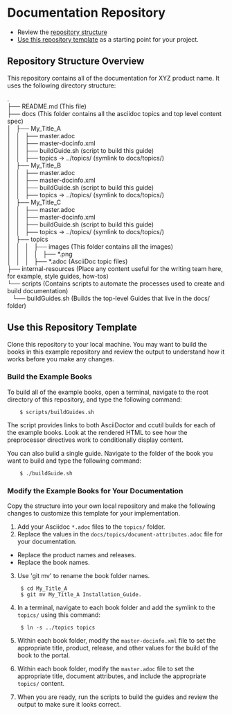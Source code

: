 # Documentation Repository

* Review the [repository structure](#repository-structure)
* [Use this repository template](#use-this-repository-template) as a starting point for your project.

## Repository Structure Overview

This repository contains all of the documentation for XYZ product name. It uses the following directory structure:

.  
├── README.md (This file)  
├── docs (This folder contains all the asciidoc topics and top level content spec)  
│   ├── My_Title_A  
│   │   ├── master.adoc  
│   │   ├── master-docinfo.xml  
│   │   ├── buildGuide.sh (script to build this guide)  
│   │   ├── topics -> ../topics/ (symlink to docs/topics/)  
│   ├── My_Title_B  
│   │   ├── master.adoc  
│   │   ├── master-docinfo.xml  
│   │   ├── buildGuide.sh (script to build this guide)  
│   │   ├── topics -> ../topics/ (symlink to docs/topics/)  
│   ├── My_Title_C  
│   │   ├── master.adoc  
│   │   ├── master-docinfo.xml  
│   │   ├── buildGuide.sh (script to build this guide)  
│   │   ├── topics -> ../topics/ (symlink to docs/topics/)  
│   ├── topics  
│   │   │   ├── images (This folder contains all the images)  
│   │   │   │   ├── *.png  
│   │   │   ├── *.adoc (AsciiDoc topic files)  
├── internal-resources (Place any content useful for the writing team here, for example, style guides, how-tos)  
└── scripts (Contains scripts to automate the processes used to create and build documentation)  
    └── buildGuides.sh (Builds the top-level Guides that live in the docs/ folder)  


## Use this Repository Template

Clone this repository to your local machine. You may want to build the books in this example repository and review the output to understand how it works before you make any changes. 

### Build the Example Books

To build all of the example books, open a terminal, navigate to the root directory of this repository, and type the following command:

        $ scripts/buildGuides.sh

The script provides links to both AsciiDoctor and ccutil builds for each of the example books. Look at the rendered HTML to see how the preprocessor directives work to conditionally display content.

You can also build a single guide. Navigate to the folder of the book you want to build and type the following command:

        $ ./buildGuide.sh

### Modify the Example Books for Your Documentation

Copy the structure into your own local repository and make the following changes to customize this template for your implementation.

1. Add your Asciidoc `*.adoc` files to the `topics/` folder.
2. Replace the values in the `docs/topics/document-attributes.adoc` file for your documentation.
  * Replace the product names and releases.
  * Replace the book names.
3. Use 'git mv' to rename the book folder names.

        $ cd My_Title_A
        $ git mv My_Title_A Installation_Guide.
4. In a terminal, navigate to each book folder and add the symlink to the `topics/` using this command:

        $ ln -s ../topics topics
5. Within each book folder, modify the `master-docinfo.xml` file to set the appropriate title, product, release, and other values for the build of the book to the portal.
6. Within each book folder, modify the `master.adoc` file to set the appropriate title, document attributes, and include the appropriate `topics/` content.
7. When you are ready, run the scripts to build the guides and review the output to make sure it looks correct.
